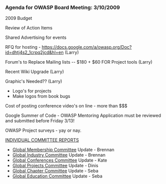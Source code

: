### Agenda for OWASP Board Meeting: 3/10/2009

2009 Budget

Review of Action Items

Shared Advertising for events

RFQ for hosting -
<https://docs.google.com/a/owasp.org/Doc?id=dhtj4s2_1crpq2jcd&hl=en>
(Larry)

Forum's to Replace Mailing lists -- $180 + $60 FOR Project tools (Larry)

Recent Wiki Upgrade (Larry)

Graphic's Needed?? (Larry)

  - Logo's for projects
  - Make logos from book bugs

Cost of posting conference video's on line - more than $$$

Google Summer of Code - OWASP Mentoring Application must be reviewed and
submitted before Friday 3/13\!

OWASP Project surveys - yay or nay.

<u>INDIVIDUAL COMMITTEE REPORTS</u>

  - [Global Membership
    Committee](https://www.owasp.org/index.php/Global_Membership_Committee)
    Update - Brennan
  - [Global Industry
    Committee](https://www.owasp.org/index.php/Global_Industry_Committee)
    Update - Brennan
  - [Global Conferences
    Committee](https://www.owasp.org/index.php/Global_Conferences_Committee)
    Update - Kate
  - [Global Projects
    Committee](https://www.owasp.org/index.php/Global_Projects_and_Tools_Committee)
    Update - Dinis
  - [Global Chapter
    Committee](https://www.owasp.org/index.php/Global_Chapter_Committee)
    Update - Seba
  - [Global Education
    Committee](https://www.owasp.org/index.php/Global_Education_Committee)
    Update - Seba